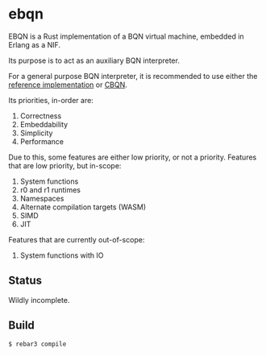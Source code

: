 ebqn
=====

EBQN is a Rust implementation of a BQN virtual machine, embedded in Erlang as a NIF.

Its purpose is to act as an auxiliary BQN interpreter.

For a general purpose BQN interpreter, it is recommended to use either the [reference implementation](https://github.com/mlochbaum/BQN/blob/master/bqn.js) or [CBQN](https://github.com/dzaima/CBQN).

Its priorities, in-order are:
1. Correctness
2. Embeddability
3. Simplicity
4. Performance

Due to this, some features are either low priority, or not a priority.
Features that are low priority, but in-scope:
1. System functions
2. r0 and r1 runtimes
3. Namespaces
4. Alternate compilation targets (WASM)
5. SIMD
6. JIT

Features that are currently out-of-scope:
1. System functions with IO

Status
------

Wildly incomplete.

Build
-----

    $ rebar3 compile
